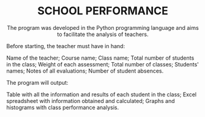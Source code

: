 <h1 align="center">

<br>
<br>
SCHOOL PERFORMANCE
</h1>

<p align="center">The program was developed in the Python programming language and aims to facilitate the analysis of teachers.</p>

<p>
Before starting, the teacher must have in hand:

Name of the teacher;
Course name;
Class name;
Total number of students in the class;
Weight of each assessment;
Total number of classes;
Students' names;
Notes of all evaluations;
Number of student absences.

The program will output:

Table with all the information and results of each student in the class;
Excel spreadsheet with information obtained and calculated;
Graphs and histograms with class performance analysis.</p>
